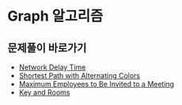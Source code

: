 # Graph 알고리즘

## 문제풀이 바로가기
- [Network Delay Time](https://github.com/JSY8869/CodingTestStudy/tree/main/CokeLee777/src/com/leetcode/graph/networkdelaytime/network_delay_time.md)
- [Shortest Path with Alternating Colors](https://github.com/JSY8869/CodingTestStudy/tree/main/CokeLee777/src/com/leetcode/graph/shortestpathcolor/shortest_path_alter_color.md)
- [Maximum Employees to Be Invited to a Meeting](https://github.com/JSY8869/CodingTestStudy/tree/main/CokeLee777/src/com/leetcode/graph/maxemployeemeeting/max_employee_meeting.md)
- [Key and Rooms](https://github.com/JSY8869/CodingTestStudy/tree/main/CokeLee777/src/com/leetcode/graph/keyandrooms/key_and_rooms.md)
